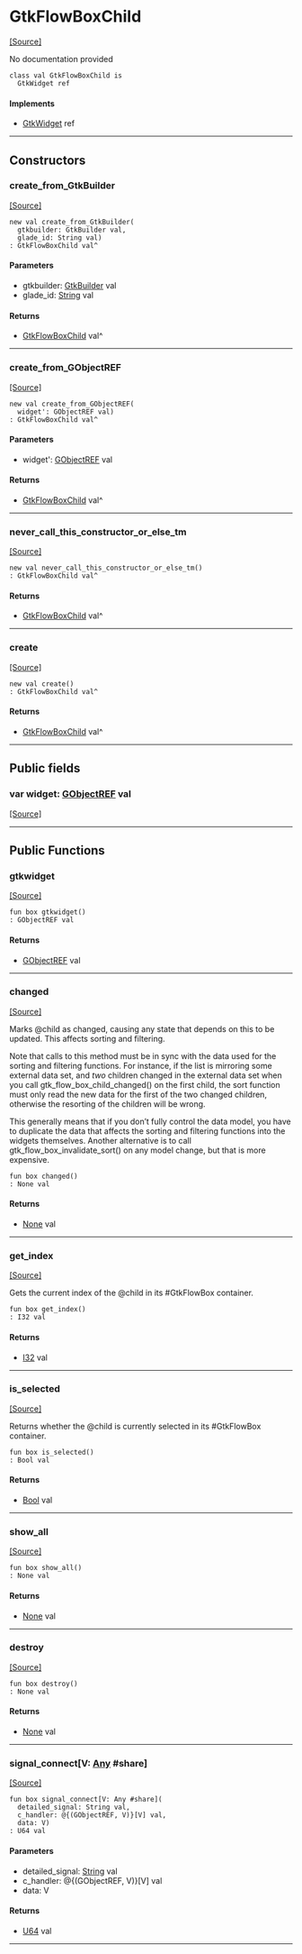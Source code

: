 # GtkFlowBoxChild
<span class="source-link">[[Source]](src/gtk3/GtkFlowBoxChild.md#L6)</span>

No documentation provided


```pony
class val GtkFlowBoxChild is
  GtkWidget ref
```

#### Implements

* [GtkWidget](gtk3-GtkWidget.md) ref

---

## Constructors

### create_from_GtkBuilder
<span class="source-link">[[Source]](src/gtk3/GtkFlowBoxChild.md#L14)</span>


```pony
new val create_from_GtkBuilder(
  gtkbuilder: GtkBuilder val,
  glade_id: String val)
: GtkFlowBoxChild val^
```
#### Parameters

*   gtkbuilder: [GtkBuilder](gtk3-GtkBuilder.md) val
*   glade_id: [String](builtin-String.md) val

#### Returns

* [GtkFlowBoxChild](gtk3-GtkFlowBoxChild.md) val^

---

### create_from_GObjectREF
<span class="source-link">[[Source]](src/gtk3/GtkFlowBoxChild.md#L17)</span>


```pony
new val create_from_GObjectREF(
  widget': GObjectREF val)
: GtkFlowBoxChild val^
```
#### Parameters

*   widget': [GObjectREF](minimal-browser-..-gobject-GObjectREF.md) val

#### Returns

* [GtkFlowBoxChild](gtk3-GtkFlowBoxChild.md) val^

---

### never_call_this_constructor_or_else_tm
<span class="source-link">[[Source]](src/gtk3/GtkFlowBoxChild.md#L20)</span>


```pony
new val never_call_this_constructor_or_else_tm()
: GtkFlowBoxChild val^
```

#### Returns

* [GtkFlowBoxChild](gtk3-GtkFlowBoxChild.md) val^

---

### create
<span class="source-link">[[Source]](src/gtk3/GtkFlowBoxChild.md#L24)</span>


```pony
new val create()
: GtkFlowBoxChild val^
```

#### Returns

* [GtkFlowBoxChild](gtk3-GtkFlowBoxChild.md) val^

---

## Public fields

### var widget: [GObjectREF](minimal-browser-..-gobject-GObjectREF.md) val
<span class="source-link">[[Source]](src/gtk3/GtkFlowBoxChild.md#L10)</span>



---

## Public Functions

### gtkwidget
<span class="source-link">[[Source]](src/gtk3/GtkFlowBoxChild.md#L12)</span>


```pony
fun box gtkwidget()
: GObjectREF val
```

#### Returns

* [GObjectREF](minimal-browser-..-gobject-GObjectREF.md) val

---

### changed
<span class="source-link">[[Source]](src/gtk3/GtkFlowBoxChild.md#L28)</span>


Marks @child as changed, causing any state that depends on this
to be updated. This affects sorting and filtering.

Note that calls to this method must be in sync with the data
used for the sorting and filtering functions. For instance, if
the list is mirroring some external data set, and *two* children
changed in the external data set when you call
gtk_flow_box_child_changed() on the first child, the sort function
must only read the new data for the first of the two changed
children, otherwise the resorting of the children will be wrong.

This generally means that if you don’t fully control the data
model, you have to duplicate the data that affects the sorting
and filtering functions into the widgets themselves. Another
alternative is to call gtk_flow_box_invalidate_sort() on any
model change, but that is more expensive.


```pony
fun box changed()
: None val
```

#### Returns

* [None](builtin-None.md) val

---

### get_index
<span class="source-link">[[Source]](src/gtk3/GtkFlowBoxChild.md#L49)</span>


Gets the current index of the @child in its #GtkFlowBox container.


```pony
fun box get_index()
: I32 val
```

#### Returns

* [I32](builtin-I32.md) val

---

### is_selected
<span class="source-link">[[Source]](src/gtk3/GtkFlowBoxChild.md#L55)</span>


Returns whether the @child is currently selected in its
#GtkFlowBox container.


```pony
fun box is_selected()
: Bool val
```

#### Returns

* [Bool](builtin-Bool.md) val

---

### show_all
<span class="source-link">[[Source]](src/gtk3/GtkWidget.md#L4)</span>


```pony
fun box show_all()
: None val
```

#### Returns

* [None](builtin-None.md) val

---

### destroy
<span class="source-link">[[Source]](src/gtk3/GtkWidget.md#L7)</span>


```pony
fun box destroy()
: None val
```

#### Returns

* [None](builtin-None.md) val

---

### signal_connect\[V: [Any](builtin-Any.md) #share\]
<span class="source-link">[[Source]](src/gtk3/GtkWidget.md#L10)</span>


```pony
fun box signal_connect[V: Any #share](
  detailed_signal: String val,
  c_handler: @{(GObjectREF, V)}[V] val,
  data: V)
: U64 val
```
#### Parameters

*   detailed_signal: [String](builtin-String.md) val
*   c_handler: @{(GObjectREF, V)}[V] val
*   data: V

#### Returns

* [U64](builtin-U64.md) val

---

